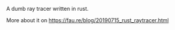 A dumb ray tracer written in rust.

More about it on https://fau.re/blog/20190715_rust_raytracer.html
